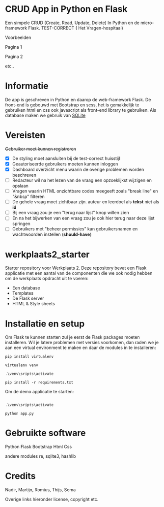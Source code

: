 
# CRUD App in Python en Flask
Een simpele CRUD (Create, Read, Update, Delete) In Python en de micro-framework Flask. TEST-CORRECT ( Het Vragen-hospitaal)

Voorbeelden

Pagina 1

Pagina 2

etc..

# Informatie

De app is geschreven in Python en daarop de web-framework Flask. De front-end is gebouwd met Bootstrap en scss, het is gemakkelijk te gebruiken html en css ook javascript als front-end library te gebruiken. Als database maken we gebruik van [SQLite](https://www.sqlite.org/index.html) 

# Vereisten

~~Gebruiker moet kunnen registreren~~
- [x] De styling moet aansluiten bij de test-correct huisstijl
- [x] Geautoriseerde gebruikers moeten kunnen inloggen
- [x] Dashboard overzicht menu waarin de overige problemen worden beschreven
- [ ] Redacteur wil na het lezen van de vraag een opzoeklijkst wijzigen en opslaan
- [ ] Vragen waarin HTML onzichtbare codes meegeeft zoals "break line" en "&nbsp" filteren
- [ ] De gehele vraag moet zichtbaar zijn. auteur en leerdoel als <b>tekst</b> niet als <b>id</b>
- [ ] Bij een vraag zou je een "terug naar lijst" knop willen zien 
- [ ] En na het bijwerken van een vraag zou je ook hier terug naar deze lijst springen
- [ ] Gebruikers met "beheer permissies" kan gebruikersnamen en wachtwoorden instellen (<b>should-have</b>)

# werkplaats2_starter
Starter repository voor Werkplaats 2. Deze repository bevat een Flask applicatie met een aantal van de componenten die we ook nodig hebben om de werkplaats opdracht uit te voeren: 
- Een database
- Templates
- De Flask server
- HTML & Style sheets

# Installatie en setup
Om Flask te kunnen starten zul je eerst de Flask packages moeten installeren. Wil je latere problemen met versies voorkomen, dan raden we je aan een virtual environment te maken en daar de modules in te 
installeren:  

```
pip install virtualenv

virtualenv venv

.\venv\sripts\activate

pip install -r requirements.txt

```

Om de demo applicatie te starten: 
``` 

.\venv\sripts\activate

python app.py

```

# Gebruikte software
Python
Flask
Bootstrap
Html
Css

andere modules re, sqlite3, hashlib

# Credits

Nadir, Martijn, Romius, Thijs, Sema

Overige links hieronder license, copyright etc.

